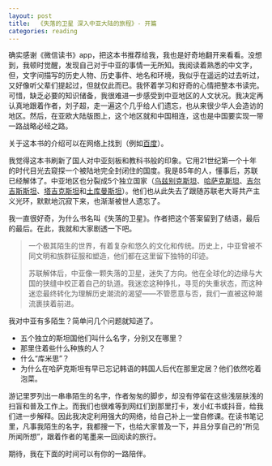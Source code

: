 ```yaml
---
layout: post
title:  《失落的卫星 深入中亚大陆的旅程》- 开篇
categories: reading
---
```


确实感谢《微信读书》app，把这本书推荐给我，我也是好奇地翻开来看看。没想到，我顿时觉醒，发现自己对于中亚的事情一无所知。我阅读着熟悉的中文字，但，文字间描写的历史人物、历史事件、地名和环境，我似乎在遥远的过去听过，又好像听父辈们提起过，但就仅此而已。我怀着学习和好奇的心情把整本书读完。可惜，缺乏必要的知识储备，我很难进一步感受到中亚地区的人文状况。我决定再认真地跟着作者，刘子超，走一遍这个几乎给人们遗忘，也从来很少华人会造访的地区。然后，在亚欧大陆版图上，这个地区就和中国相连，这也是中国要实现一带一路战略必经之路。

关于这本书的介绍可以在网络上找到（例如[百度](https://baike.baidu.com/item/%E5%A4%B1%E8%90%BD%E7%9A%84%E5%8D%AB%E6%98%9F%EF%BC%9A%E6%B7%B1%E5%85%A5%E4%B8%AD%E4%BA%9A%E5%A4%A7%E9%99%86%E7%9A%84%E6%97%85%E7%A8%8B/60311540)）。

我觉得这本书刷新了国人对中亚刻板和教科书般的印象。它用21世纪第一个十年的时代目光去窥探一个被陆地完全封闭住的国度。我是85年的人，懂事后，苏联已经解体了。中亚地区也分裂成5个独立国家（[乌兹别克斯坦](https://baike.baidu.com/item/%E4%B9%8C%E5%85%B9%E5%88%AB%E5%85%8B%E6%96%AF%E5%9D%A6/216568?fromModule=lemma_inlink)、[哈萨克斯坦](https://baike.baidu.com/item/%E5%93%88%E8%90%A8%E5%85%8B%E6%96%AF%E5%9D%A6/130158?fromModule=lemma_inlink)、[吉尔吉斯斯坦](https://baike.baidu.com/item/%E5%90%89%E5%B0%94%E5%90%89%E6%96%AF%E6%96%AF%E5%9D%A6/129860?fromModule=lemma_inlink)、[塔吉克斯坦](https://baike.baidu.com/item/%E5%A1%94%E5%90%89%E5%85%8B%E6%96%AF%E5%9D%A6/211555?fromModule=lemma_inlink)和[土库曼斯坦](https://baike.baidu.com/item/%E5%9C%9F%E5%BA%93%E6%9B%BC%E6%96%AF%E5%9D%A6/209238?fromModule=lemma_inlink)）。他们也从此失去了跟随苏联老大哥共产主义光环，默默地沉寂下来，也渐渐被世人遗忘了。

我一直很好奇，为什么书名叫《失落的卫星》。作者把这个答案留到了结语，最后的最后。在此，我就和大家剧透一下吧。
> 一个极其陌生的世界，有着复杂和悠久的文化和传统。历史上，中亚曾被不同文明和族群征服和塑造，他们都在这里留下独特的印迹。
> 
> 苏联解体后，中亚像一颗失落的卫星，迷失了方向。他在全球化的边缘与大国的狭缝中校正着自己的轨道。我迷恋这种挣扎，寻觅的失重状态，而这种迷恋最终转化为理解历史潮流的渴望——不管愿意与否，我们一直被这种潮流裹挟着前进。
> 

我对中亚有多陌生？简单问几个问题就知道了。

- 五个独立的斯坦国他们叫什么名字，分别又在哪里？
- 那里住着些什么种族的人？
- 什么“库米思”？
- 为什么在哈萨克斯坦有早已忘记韩语的韩国人后代在那里定居？他们依然吃着泡菜。


游记里罗列出一串串陌生的名字，作者匆匆的脚步，却没有停留在这些浅层肤浅的扫盲和普及工作上。而我们也很难等到网红们到那里打卡，发小红书或抖音，给我们进一步解释。因此我决定利用强大的网络，给自己补上一堂自修课。在读书笔记里，凡事我陌生的名字，我都搜一下，也给大家普及一下，并且分享自己的“所见所闻所想”，跟着作者的笔墨来一回阅读的旅行。

期待，我在下面的时间可以有你的一路陪伴。
<!--stackedit_data:
eyJoaXN0b3J5IjpbLTEyODcwODgxNTksMjAwMjQ5MTA4OSw5ND
QzMjAxMjJdfQ==
-->